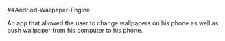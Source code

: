 ##Andriod-Wallpaper-Engine

An app that allowed the user to change wallpapers on his phone as well as push wallpaper from his computer to his phone.
